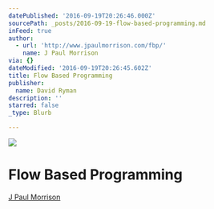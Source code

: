 ```yaml
---
datePublished: '2016-09-19T20:26:46.000Z'
sourcePath: _posts/2016-09-19-flow-based-programming.md
inFeed: true
author:
  - url: 'http://www.jpaulmorrison.com/fbp/'
    name: J Paul Morrison
via: {}
dateModified: '2016-09-19T20:26:45.602Z'
title: Flow Based Programming
publisher:
  name: David Ryman
description: ''
starred: false
_type: Blurb

---
```

![](https://the-grid-user-content.s3-us-west-2.amazonaws.com/465f2a5a-bb5c-44a8-8cf1-4d9eab3fff60.gif)

# Flow Based Programming
[J Paul Morrison][0]

[0]: https://www.jpaulmorrison.com/fbp/